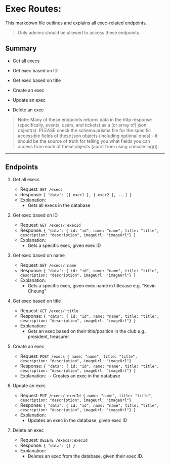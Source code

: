 # Exec Routes:

This markdown file outlines and explains all exec-related endpoints.

> Only admins should be allowed to access these endpoints.

## Summary

* Get all execs

* Get exec based on ID

* Get exec based on title

* Create an exec

* Update an exec

* Delete an exec

> Note: Many of these endpoints returns data in the http response 
> (specifically, events, users, and tickets) as a (or array of) json object(s).
> PLEASE check the schema.prisma file for the specific accessible fields
> of these json objects (including optional ones) - it should be the source of truth for telling
> you what fields you can access from each of these objects (apart from using console.log()).

---

## Endpoints

01. Get all execs
      - Request: `GET /execs`
      - Response: `{ "data": [{ exec1 }, { exec2 }, ...] }`
      - Explanation:
         - Gets all execs in the database

02. Get exec based on ID
      - Request: `GET /execs/:execId`
      - Response: `{ "data": { id: "id", name: "name", title: "title", description: "description", imageUrl: "imageUrl"} }`
      - Explanation:
         - Gets a specific exec, given exec ID

03. Get exec based on name
      - Request: `GET /execs/:name`
      - Response: `{ "data": { id: "id", name: "name", title: "title", description: "description", imageUrl: "imageUrl"} }`
      - Explanation:
         - Gets a specific exec, given exec name in titlecase e.g. "Kevin Cheung"

04. Get exec based on title
      - Request: `GET /execs/:title`
      - Response: `{ "data": { id: "id", name: "name", title: "title", description: "description", imageUrl: "imageUrl"} }`
      - Explanation:
         - Gets an exec based on their title/position in the club e.g., president, treasurer

05. Create an exec
      - Request: `POST /execs { name: "name", title: "title", description: "description", imageUrl: "imageUrl"}`
      - Response: `{ "data": { id: "id", name: "name", title: "title", description: "description", imageUrl: "imageUrl"} }`
      - Explanation:
           - Creates an exec in the database

06. Update an exec
      - Request: `PUT /execs/:execId { name: "name", title: "title", description: "description", imageUrl: "imageUrl"}`
      - Response: `{ "data": { id: "id", name: "name", title: "title", description: "description", imageUrl: "imageUrl"} }`
      - Explanation:
         - Updates an exec in the database, given exec ID

07. Delete an exec
      - Request: `DELETE /execs/:execId`
      - Response: `{ "data": {} }`
      - Explanation:
         - Deletes an exec from the database, given their exec ID.
